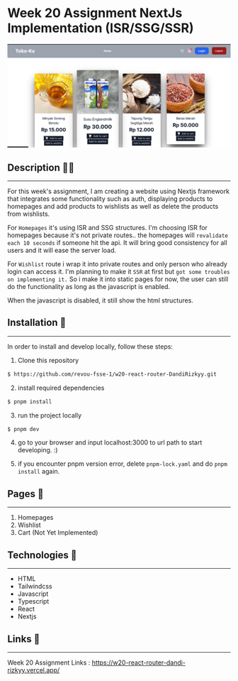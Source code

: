 # Week 20 Assignment NextJs Implementation (ISR/SSG/SSR)

![Assignment](/public/w20-images.png)

## Description ✍🏻

---

For this week's assignment, I am creating a website using Nextjs framework that integrates some functionality such as auth, displaying products to homepages and add products to wishlists as well as delete the products from wishlists.

For `Homepages` it's using ISR and SSG structures. I'm choosing ISR for homepages because it's not private routes.. the homepages will `revalidate each 10 seconds` if someone hit the api. It will bring good consistency for all users and it will ease the server load.

For `Wishlist` route i wrap it into private routes and only person who already login can access it. I'm planning to make it `SSR` at first but `got some troubles on implementing it.` So i make it into static pages for now, the user can still do the functionality as long as the javascript is enabled.

When the javascript is disabled, it still show the html structures.

## Installation 🔨

---

In order to install and develop locally, follow these steps:

1. Clone this repository

```bash
$ https://github.com/revou-fsse-1/w20-react-router-DandiRizkyy.git
```

2. install required dependencies

```bash
$ pnpm install
```

3. run the project locally

```bash
$ pnpm dev
```

4. go to your browser and input localhost:3000 to url path to start developing. :)

5. if you encounter pnpm version error, delete `pnpm-lock.yaml` and do `pnpm install` again.

## Pages 📖

---

1. Homepages
2. Wishlist
3. Cart (Not Yet Implemented)

## Technologies 🚀

---

- HTML
- Tailwindcss
- Javascript
- Typescript
- React
- Nextjs

## Links 🔗

---

Week 20 Assignment Links : https://w20-react-router-dandi-rizkyy.vercel.app/
